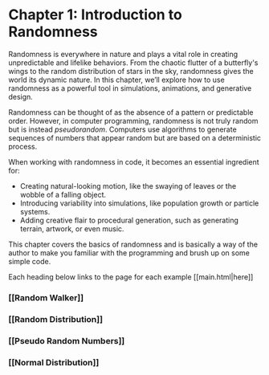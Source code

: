 # Chapter 1: Introduction to Randomness

Randomness is everywhere in nature and plays a vital role in creating unpredictable and lifelike behaviors. From the chaotic flutter of a butterfly's wings to the random distribution of stars in the sky, randomness gives the world its dynamic nature. In this chapter, we’ll explore how to use randomness as a powerful tool in simulations, animations, and generative design.

Randomness can be thought of as the absence of a pattern or predictable order. However, in computer programming, randomness is not truly random but is instead *pseudorandom*. Computers use algorithms to generate sequences of numbers that appear random but are based on a deterministic process.

When working with randomness in code, it becomes an essential ingredient for:

- Creating natural-looking motion, like the swaying of leaves or the wobble of a falling object.
- Introducing variability into simulations, like population growth or particle systems.
- Adding creative flair to procedural generation, such as generating terrain, artwork, or even music.

This chapter covers the basics of randomness and is basically a way of the author to make you familiar with the programming and brush up on some simple code.

Each heading below links to the page for each example [[main.html|here]]
### [[Random Walker]]

### [[Random Distribution]]

### [[Pseudo Random Numbers]]
### [[Normal Distribution]]
